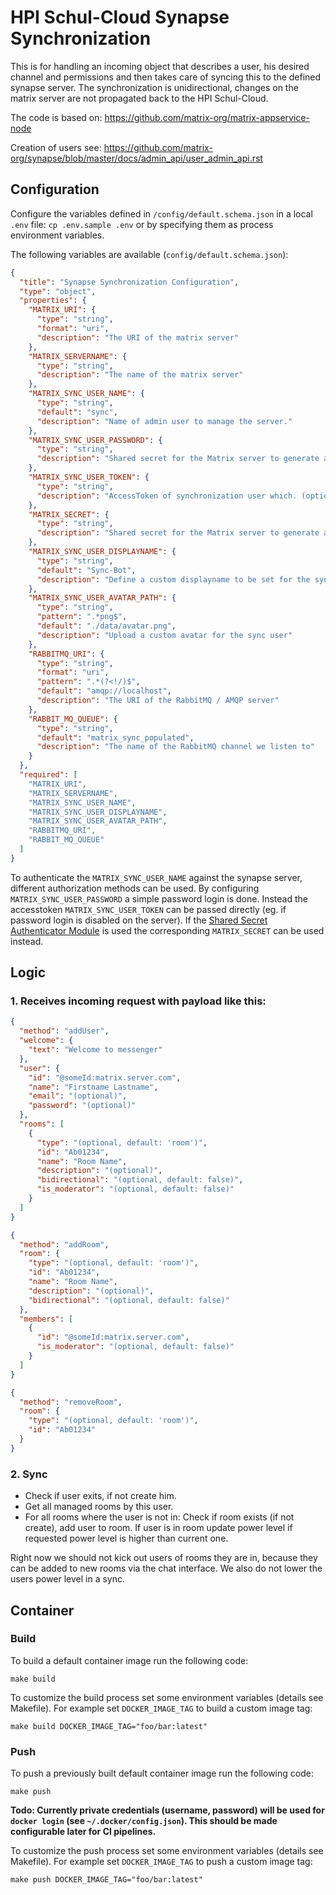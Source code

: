 # HPI Schul-Cloud Synapse Synchronization

This is for handling an incoming object that describes a user, his desired channel
and permissions and then takes care of syncing this to the defined synapse server.
The synchronization is unidirectional, changes on the matrix server are not
propagated back to the HPI Schul-Cloud.

The code is based on: https://github.com/matrix-org/matrix-appservice-node

Creation of users see: https://github.com/matrix-org/synapse/blob/master/docs/admin_api/user_admin_api.rst

## Configuration

Configure the variables defined in `/config/default.schema.json` in a local `.env` file:
`cp .env.sample .env` or by specifying them as process environment variables.

The following variables are available (`config/default.schema.json`):

```json
{
  "title": "Synapse Synchronization Configuration",
  "type": "object",
  "properties": {
    "MATRIX_URI": {
      "type": "string",
      "format": "uri",
      "description": "The URI of the matrix server"
    },
    "MATRIX_SERVERNAME": {
      "type": "string",
      "description": "The name of the matrix server"
    },
    "MATRIX_SYNC_USER_NAME": {
      "type": "string",
      "default": "sync",
      "description": "Name of admin user to manage the server."
    },
    "MATRIX_SYNC_USER_PASSWORD": {
      "type": "string",
      "description": "Shared secret for the Matrix server to generate access tokens. (optional - if MATRIX_SYNC_USER_TOKEN or MATRIX_SECRET are set)"
    },
    "MATRIX_SYNC_USER_TOKEN": {
      "type": "string",
      "description": "AccessToken of synchronization user which. (optional - if MATRIX_SYNC_USER_PASSWORD or MATRIX_SECRET are set)"
    },
    "MATRIX_SECRET": {
      "type": "string",
      "description": "Shared secret for the Matrix server to generate access tokens. (optional - if MATRIX_SYNC_USER_PASSWORD or MATRIX_SYNC_USER_TOKEN are set)"
    },
    "MATRIX_SYNC_USER_DISPLAYNAME": {
      "type": "string",
      "default": "Sync-Bot",
      "description": "Define a custom displayname to be set for the sync user"
    },
    "MATRIX_SYNC_USER_AVATAR_PATH": {
      "type": "string",
      "pattern": ".*png$",
      "default": "./data/avatar.png",
      "description": "Upload a custom avatar for the sync user"
    },
    "RABBITMQ_URI": {
      "type": "string",
      "format": "uri",
      "pattern": ".*(?<!/)$",
      "default": "amqp://localhost",
      "description": "The URI of the RabbitMQ / AMQP server"
    },
    "RABBIT_MQ_QUEUE": {
      "type": "string",
      "default": "matrix_sync_populated",
      "description": "The name of the RabbitMQ channel we listen to"
    }
  },
  "required": [
    "MATRIX_URI",
    "MATRIX_SERVERNAME",
    "MATRIX_SYNC_USER_NAME",
    "MATRIX_SYNC_USER_DISPLAYNAME",
    "MATRIX_SYNC_USER_AVATAR_PATH",
    "RABBITMQ_URI",
    "RABBIT_MQ_QUEUE"
  ]
}
```

To authenticate the `MATRIX_SYNC_USER_NAME` against the synapse server, different authorization methods can be used.
By configuring `MATRIX_SYNC_USER_PASSWORD` a simple password login is done.
Instead the accesstoken `MATRIX_SYNC_USER_TOKEN` can be passed directly (eg. if password login is disabled on the server).
If the [Shared Secret Authenticator Module](https://github.com/devture/matrix-synapse-shared-secret-auth) is used
the corresponding `MATRIX_SECRET` can be used instead.

## Logic

### 1. Receives incoming request with payload like this:

```json
{
  "method": "addUser",
  "welcome": {
    "text": "Welcome to messenger"
  },
  "user": {
    "id": "@someId:matrix.server.com",
    "name": "Firstname Lastname",
    "email": "(optional)",
    "password": "(optional)"
  },
  "rooms": [
    {
      "type": "(optional, default: 'room')",
      "id": "Ab01234",
      "name": "Room Name",
      "description": "(optional)",
      "bidirectional": "(optional, default: false)",
      "is_moderator": "(optional, default: false)"
    }
  ]
}
```

```json
{
  "method": "addRoom",
  "room": {
    "type": "(optional, default: 'room')",
    "id": "Ab01234",
    "name": "Room Name",
    "description": "(optional)",
    "bidirectional": "(optional, default: false)"
  },
  "members": [
    {
      "id": "@someId:matrix.server.com",
      "is_moderator": "(optional, default: false)"
    }
  ]
}
```

```json
{
  "method": "removeRoom",
  "room": {
    "type": "(optional, default: 'room')",
    "id": "Ab01234"
  }
}
```

### 2. Sync

- Check if user exits, if not create him.
- Get all managed rooms by this user.
- For all rooms where the user is not in: Check if room exists (if not create), add user to room. If user is in room update power level if requested power level is higher than current one.

Right now we should not kick out users of rooms they are in, because they can be added to new rooms via the chat interface.
We also do not lower the users power level in a sync.

## Container

### Build

To build a default container image run the following code:

```
make build
```

To customize the build process set some environment variables (details see
Makefile). For example set `DOCKER_IMAGE_TAG` to build a custom image tag:

```
make build DOCKER_IMAGE_TAG="foo/bar:latest"
```

### Push

To push a previously built default container image run the following code:

```
make push
```

**Todo: Currently private credentials (username, password) will be used for
`docker login` (see `~/.docker/config.json`). This should be made configurable
later for CI pipelines.**

To customize the push process set some environment variables (details see
Makefile). For example set `DOCKER_IMAGE_TAG` to push a custom image tag:

```
make push DOCKER_IMAGE_TAG="foo/bar:latest"
```
